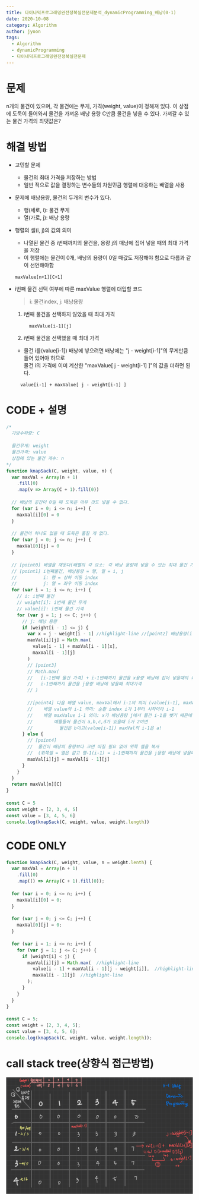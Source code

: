 ```yaml
---
title: 다이나믹프로그래밍완전정복실전문제분석_dynamicProgramming_배낭(0-1)
date: 2020-10-08
category: Algorithm
author: jyoon
tags:
  - Algorithm
  - dynamicProgramming
  - 다이내믹프로그래밍완전정복실전문제
---
```


# 문제

n개의 물건이 있으며, 각 물건에는 무게, 가격(weight, value)이 정해져 있다.
이 상점에 도둑이 들어와서 물건을 가져온 배낭 용량 C만큼 물건을 넣을 수 있다.
가져갈 수 있는 물건 가격의 최댓값은?

# 해결 방법

- 고민할 문제

    - 물건의 최대 가격을 저장하는 방법
    - 일반 적으로 값을 결정하는 변수들의 차원민큼 행렬에 대응하는 배열을 사용

- 문제에 배낭용량, 물건의 두개의 변수가 있다.

    - 행(세로, i): 물건 무게
    - 열(가로, j): 배낭 용량

- 행렬의 셀(i, j)의 값의 의미

    - 나열된 물건 중 i번째까지의 물건을, 용량 j의 매낭에 집어 넣을 때의 최대 가격을 저장
    - 이 행렬에는 물건이 0개, 배낭의 용량이 0일 때값도 저장해야 함으로 다름과 같이 선언해야함

    ```
    maxValue[n+1][C+1]
    ```

- i번째 물건 선택 여부에 따른 maxValue 행렬에 대입할 코드

  > i: 물건index, j: 배낭용량

  1. i번째 물건을 선택하지 않았을 때 최대 가격

     ```
       maxValue[i-1][j]
     ```

  2. i번째 물건을 선택했을 때 최대 가격

    - 물건 i를(value[i-1]) 배낭에 넣으려면 배낭에는 "j - weight[i-1]"의 무게만큼 들어 있어야 하므로  
    물건 i의 가격에 이미 계산한 "maxValue[ j - weight[i-1] ]"의 값을 더하면 된다.

    ```
      value[i-1] + maxValue[ j - weight[i-1] ]
    ```

# CODE + 설명

```js
/*
  가방수하량: C

  물건무게: weight
  물건가격: value
  상점에 있는 물건 개수: n
*/
function knapSack(C, weight, value, n) {
  var maxVal = Array(n + 1)
    .fill(0)
    .map(v => Array(C + 1).fill(0))

  // 배낭의 공간이 0일 때 도둑은 아무 것도 넣을 수 없다.
  for (var i = 0; i <= n; i++) {
    maxVal[i][0] = 0
  }

  // 물건이 하나도 없을 때 도둑은 훌칠 게 없다.
  for (var j = 0; j <= n; j++) {
    maxVal[0][j] = 0
  }

  // [point0] 배열을 채운다(배열의 각 요소: 각 배낭 용량에 넣을 수 있는 최대 물건 가격)
  // [point1] i번째물건, 배낭용량 = 행, 열 = i, j
  //          i: 행 = 상하 이동 index
  //          j: 열 = 좌우 이동 index
  for (var i = 1; i <= n; i++) {
    // i: i번째 물건
    // weight[i]: i번째 물건 무게
    // value[i]: i번째 물건 가격 
    for (var j = 1; j <= C; j++) {
      // j: 배낭 용량
      if (weight[i - 1] <= j) {
        var x = j - weight[i - 1] //highlight-line //[point2] 배낭용량(i번째 물건 담고 남은) = 배낭용량 - 물건 무게
        maxVal[i][j] = Math.max(
          value[i - 1] + maxVal[i - 1][x],
          maxVal[i - 1][j]
        )
        // [point3]
        // Math.max(
        //   [i-1번째 물건 가격] + i-1번째까지 물건을 x용량 배낭에 집어 넣을때의 최대 가격,
        //   i-1번째까지 물건을 j용량 배낭에 넣을때 최대가격
        // )

        //[point4] 다음 배열 value, maxVal에서 i-1의 의미 (value[i-1], maxVal[i-1][x])
        //    배열 value의 i-1 의미: 순환 index i가 1부터 시작이라 i-1
        //    배열 maxValue i-1 의미: x가 배낭용량 j에서 물건 i-1을 뺏기 때문에 이전 물건의미
        //        예를들어 물건이 a,b,c,d가 있을때 i가 2이면
        //          물건은 b이고(value[i-1]) maxVal의 i-1은 a!
      } else {
        // [point4]
        //  물건이 배낭의 용량보다 크면 따질 필요 없이 위쪽 셀을 복사
        //  (위쪽셀 = 열은 같고 행-1(i-1) = i-1번째까지 물건을 j용량 배낭에 넣을때 최대가격(배낭용량은 같음)
        maxVal[i][j] = maxVal[i - 1][j]
      }
    }
  }
  return maxVal[n][C]
}

const C = 5
const weight = [2, 3, 4, 5]
const value = [3, 4, 5, 6]
console.log(knapSack(C, weight, value, weight.length))
```

# CODE ONLY

```js
function knapSack(C, weight, value, n = weight.lenth) {
  var maxVal = Array(n + 1)
    .fill(0)
    .map(() => Array(C + 1).fill(0));

  for (var i = 0; i <= n; i++) {
    maxVal[i][0] = 0;
  }

  for (var j = 0; j <= C; j++) {
    maxVal[0][j] = 0;
  }

  for (var i = 1; i <= n; i++) {
    for (var j = 1; j <= C; j++) {
      if (weight[i] < j) {
        maxVal[i][j] = Math.max(  //highlight-line
          value[i - 1] + maxVal[i - 1][j - weight[i]],  //highlight-line
          maxVal[i - 1][j]  //highlight-line
        );
      }
    }
  }
}

const C = 5;
const weight = [2, 3, 4, 5];
const value = [3, 4, 5, 6];
console.log(knapSack(C, weight, value, weight.length));
```

# call stack tree(상향식 접근방법)

![](./img/09_0-1배낭_dynamicProgramming.jpg)
